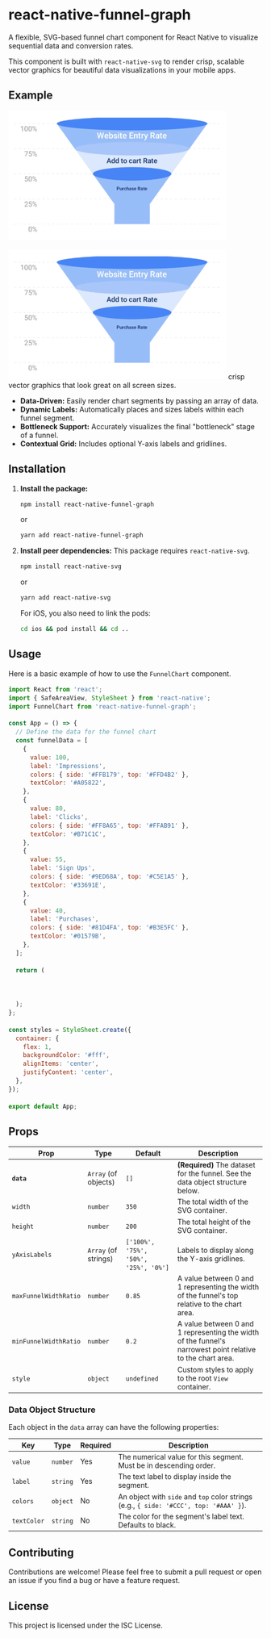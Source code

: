 # react-native-funnel-graph

A flexible, SVG-based funnel chart component for React Native to visualize sequential data and conversion rates.

This component is built with `react-native-svg` to render crisp, scalable vector graphics for beautiful data visualizations in your mobile apps.

## Example

![Funnel Chart Example](./assets/example/image/exampleimage.png)

![Funnel Chart Example](https://github.com/Abhishek-Appstn/react-native-funnel-graph/blob/main/assets/example/image/exampleimage.png?raw=true)
crisp vector graphics that look great on all screen sizes.
*   **Data-Driven:** Easily render chart segments by passing an array of data.
*   **Dynamic Labels:** Automatically places and sizes labels within each funnel segment.
*   **Bottleneck Support:** Accurately visualizes the final "bottleneck" stage of a funnel.
*   **Contextual Grid:** Includes optional Y-axis labels and gridlines.

## Installation

1.  **Install the package:**
    ```bash
    npm install react-native-funnel-graph
    ```
    or
    ```bash
    yarn add react-native-funnel-graph
    ```

2.  **Install peer dependencies:** This package requires `react-native-svg`.
    ```bash
    npm install react-native-svg
    ```
    or
    ```bash
    yarn add react-native-svg
    ```
    For iOS, you also need to link the pods:
    ```bash
    cd ios && pod install && cd ..
    ```

## Usage

Here is a basic example of how to use the `FunnelChart` component.

```javascript
import React from 'react';
import { SafeAreaView, StyleSheet } from 'react-native';
import FunnelChart from 'react-native-funnel-graph';

const App = () => {
  // Define the data for the funnel chart
  const funnelData = [
    {
      value: 100,
      label: 'Impressions',
      colors: { side: '#FFB179', top: '#FFD4B2' },
      textColor: '#A05822',
    },
    {
      value: 80,
      label: 'Clicks',
      colors: { side: '#FF8A65', top: '#FFAB91' },
      textColor: '#B71C1C',
    },
    {
      value: 55,
      label: 'Sign Ups',
      colors: { side: '#9ED68A', top: '#C5E1A5' },
      textColor: '#33691E',
    },
    {
      value: 40,
      label: 'Purchases',
      colors: { side: '#81D4FA', top: '#B3E5FC' },
      textColor: '#01579B',
    },
  ];

  return (
    
      
    
  );
};

const styles = StyleSheet.create({
  container: {
    flex: 1,
    backgroundColor: '#fff',
    alignItems: 'center',
    justifyContent: 'center',
  },
});

export default App;
```

## Props

| Prop                  | Type                 | Default                                      | Description                                                                                                    |
| --------------------- | -------------------- | -------------------------------------------- | -------------------------------------------------------------------------------------------------------------- |
| **`data`**            | `Array` (of objects) | `[]`                                         | **(Required)** The dataset for the funnel. See the data object structure below.                                |
| `width`               | `number`             | `350`                                        | The total width of the SVG container.                                                                          |
| `height`              | `number`             | `200`                                        | The total height of the SVG container.                                                                         |
| `yAxisLabels`         | `Array` (of strings) | `['100%', '75%', '50%', '25%', '0%']`         | Labels to display along the Y-axis gridlines.                                                                  |
| `maxFunnelWidthRatio` | `number`             | `0.85`                                       | A value between 0 and 1 representing the width of the funnel's top relative to the chart area.               |
| `minFunnelWidthRatio` | `number`             | `0.2`                                        | A value between 0 and 1 representing the width of the funnel's narrowest point relative to the chart area. |
| `style`               | `object`             | `undefined`                                  | Custom styles to apply to the root `View` container.                                                           |

### Data Object Structure

Each object in the `data` array can have the following properties:

| Key         | Type     | Required | Description                                                                   |
| ----------- | -------- | -------- | ----------------------------------------------------------------------------- |
| `value`     | `number` | Yes      | The numerical value for this segment. Must be in descending order.            |
| `label`     | `string` | Yes      | The text label to display inside the segment.                                 |
| `colors`    | `object` | No       | An object with `side` and `top` color strings (e.g., `{ side: '#CCC', top: '#AAA' }`). |
| `textColor` | `string` | No       | The color for the segment's label text. Defaults to black.                    |

## Contributing

Contributions are welcome! Please feel free to submit a pull request or open an issue if you find a bug or have a feature request.

## License

This project is licensed under the ISC License.